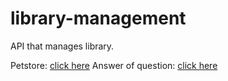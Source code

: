 # library-management
API that manages library.

Petstore: [click here](https://petstore.swagger.io/?url=https://raw.githubusercontent.com/sanda03/library-management/oas-td2-std22069/docs/api.yml)
Answer of question: [click here](https://docs.google.com/document/d/1R3lThJLcVyAhPhpdNuDEyYwO4HTWLkOqTFrJR5qDesw/edit?usp=sharing)
